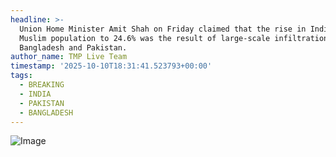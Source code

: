 ```yaml
---
headline: >-
  Union Home Minister Amit Shah on Friday claimed that the rise in India’s
  Muslim population to 24.6% was the result of large-scale infiltration from
  Bangladesh and Pakistan.
author_name: TMP Live Team
timestamp: '2025-10-10T18:31:41.523793+00:00'
tags:
  - BREAKING
  - INDIA
  - PAKISTAN
  - BANGLADESH
---
```

![Image](https://i.postimg.cc/c443MYry/Untitled-design-73-2025-09-5e564802a5add51c54a1addcf2f9dda0-16x9.webp)
